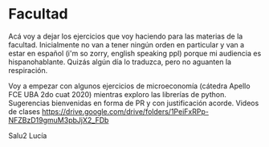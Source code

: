 # Facultad


Acá voy a dejar los ejercicios que voy haciendo para las materias de la facultad. Inicialmente no van a tener ningún orden en particular y van a estar en español (i'm so zorry, english speaking ppl) porque mi audiencia es hispanohablante. Quizás algún día lo traduzca, pero no aguanten la respiración. 


Voy a empezar con algunos ejercicios de microeconomía (cátedra Apello FCE UBA 2do cuat 2020) mientras exploro las librerías de python. Sugerencias bienvenidas en forma de PR y con justificación acorde.
Videos de clases https://drive.google.com/drive/folders/1PeiFxRPp-NFZBzD19gmuM3pbJjX2_FDb 

Salu2
Lucía
